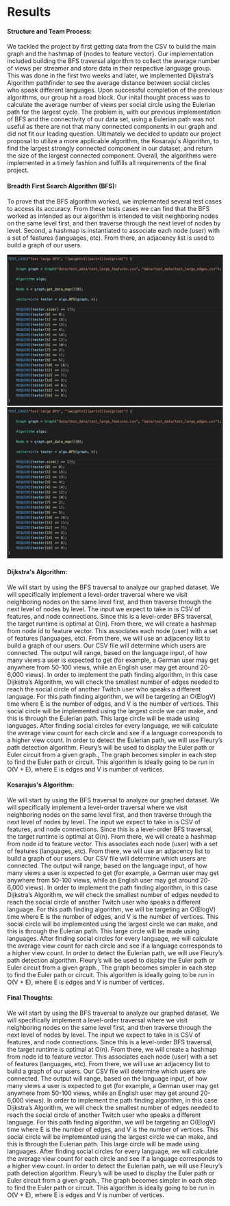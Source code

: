 # Results

#### **Structure and Team Process**:
 We tackled the project by first getting data from the CSV to build the main graph and the hashmap of {nodes to feature vector}. Our implementation included building the BFS traversal algorithm to collect the average number of views per streamer and store data in their respective language group. This was done in the first two weeks and later, we implemented Dijkstra’s Algorithm pathfinder to see the average distance between social circles who speak different languages. Upon successful completion of the previous algorithms, our group hit a road block. Our inital thought process was to calculate the average number of views per social circle using the Eulerian path for the largest cycle. The problem is, with our previous implementation of BFS and the connectivity of our data set, using a Eulerian path was not useful as there are not that many connected components in our graph and did not fit our leading question. Ultimately we decided to update our project proposal to utilize a more applicable algorithm, the Kosaraju's Algorithm, to find the largest strongly connected component in our dataset, and return the size of the largest connected component. Overall, the algorithms were implemented in a timely fashion and fulfills all requirements of the final project. 

#### **Breadth First Search Algorithm (BFS)**:
 To prove that the BFS algorithm worked, we implemented several test cases to access its accuracy. From these tests cases we can find that the BFS worked as intended as our algorithm is intended to visit neighboring nodes on the same level first, and then traverse through the next level of nodes by level. Second, a hashmap is instantiated to associate each node (user) with a set of features (languages, etc). From there, an adjacency list is used to build a graph of our users. 

<div class="row">
  <div class="column">
    <img src="/images/one.png" alt="Snow" style="height:350">
  </div>
  <div class="column">
    <img src="/images/one.png" alt="Forest" style="height:350">
  </div>
</div>


#### **Dijkstra's Algorithm**:
 We will start by using the BFS traversal to analyze our graphed dataset. We will specifically implement a level-order traversal where we visit neighboring nodes on the same level first, and then traverse through the next level of nodes by level.  The input we expect to take in is CSV of features, and node connections. Since this is a level-order BFS traversal, the target runtime is optimal at O(n). From there, we will create a hashmap from node id to feature vector. This associates each node (user) with a set of features (languages, etc). From there, we will use an adjacency list to build a graph of our users. Our CSV file will determine which users are connected. The output will range, based on the language input, of how many views a user is expected to get (for example, a German user may get anywhere from 50-100 views, while an English user may get around 20-6,000 views). In order to implement the path finding algorithm, in this case Dijkstra’s Algorithm, we will check the smallest number of edges needed to reach the social circle of another Twitch user who speaks a different language. For this path finding algorithm, we will be targeting an O(ElogV) time where E is the number of edges, and V is the number of vertices. This social circle will be implemented using the largest circle we can make, and this is through the Eulerian path. This large circle will be made using languages. After finding social circles for every language, we will calculate the average view count for each circle and see if a language corresponds to a higher view count.  In order to detect the Eulerian path, we will use Fleury’s path detection algorithm. Fleury’s will be used to display the Euler path or Euler circuit from a given graph., The graph becomes simpler in each step to find the Euler path or circuit. This algorithm is ideally going to be run in O(V + E), where E is edges and V is number of vertices. 

 #### **Kosarajus's Algorithm**:
 We will start by using the BFS traversal to analyze our graphed dataset. We will specifically implement a level-order traversal where we visit neighboring nodes on the same level first, and then traverse through the next level of nodes by level.  The input we expect to take in is CSV of features, and node connections. Since this is a level-order BFS traversal, the target runtime is optimal at O(n). From there, we will create a hashmap from node id to feature vector. This associates each node (user) with a set of features (languages, etc). From there, we will use an adjacency list to build a graph of our users. Our CSV file will determine which users are connected. The output will range, based on the language input, of how many views a user is expected to get (for example, a German user may get anywhere from 50-100 views, while an English user may get around 20-6,000 views). In order to implement the path finding algorithm, in this case Dijkstra’s Algorithm, we will check the smallest number of edges needed to reach the social circle of another Twitch user who speaks a different language. For this path finding algorithm, we will be targeting an O(ElogV) time where E is the number of edges, and V is the number of vertices. This social circle will be implemented using the largest circle we can make, and this is through the Eulerian path. This large circle will be made using languages. After finding social circles for every language, we will calculate the average view count for each circle and see if a language corresponds to a higher view count.  In order to detect the Eulerian path, we will use Fleury’s path detection algorithm. Fleury’s will be used to display the Euler path or Euler circuit from a given graph., The graph becomes simpler in each step to find the Euler path or circuit. This algorithm is ideally going to be run in O(V + E), where E is edges and V is number of vertices. 
 
  #### **Final Thoughts**:
 We will start by using the BFS traversal to analyze our graphed dataset. We will specifically implement a level-order traversal where we visit neighboring nodes on the same level first, and then traverse through the next level of nodes by level.  The input we expect to take in is CSV of features, and node connections. Since this is a level-order BFS traversal, the target runtime is optimal at O(n). From there, we will create a hashmap from node id to feature vector. This associates each node (user) with a set of features (languages, etc). From there, we will use an adjacency list to build a graph of our users. Our CSV file will determine which users are connected. The output will range, based on the language input, of how many views a user is expected to get (for example, a German user may get anywhere from 50-100 views, while an English user may get around 20-6,000 views). In order to implement the path finding algorithm, in this case Dijkstra’s Algorithm, we will check the smallest number of edges needed to reach the social circle of another Twitch user who speaks a different language. For this path finding algorithm, we will be targeting an O(ElogV) time where E is the number of edges, and V is the number of vertices. This social circle will be implemented using the largest circle we can make, and this is through the Eulerian path. This large circle will be made using languages. After finding social circles for every language, we will calculate the average view count for each circle and see if a language corresponds to a higher view count.  In order to detect the Eulerian path, we will use Fleury’s path detection algorithm. Fleury’s will be used to display the Euler path or Euler circuit from a given graph., The graph becomes simpler in each step to find the Euler path or circuit. This algorithm is ideally going to be run in O(V + E), where E is edges and V is number of vertices. 


